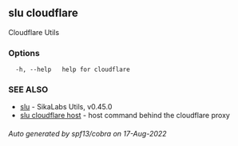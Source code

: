 ## slu cloudflare

Cloudflare Utils

### Options

```
  -h, --help   help for cloudflare
```

### SEE ALSO

* [slu](slu.md)	 - SikaLabs Utils, v0.45.0
* [slu cloudflare host](slu_cloudflare_host.md)	 - host command behind the cloudflare proxy

###### Auto generated by spf13/cobra on 17-Aug-2022
